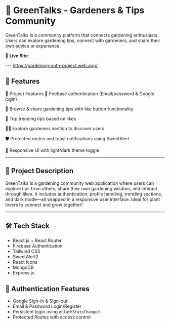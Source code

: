 # 🌿 GreenTalks - Gardeners & Tips Community

GreenTalks is a community platform that connects gardening enthusiasts. Users can explore gardening tips, connect with gardeners, and share their own advice or experience.

🔗 **Live Site**:

---   https://gardening-auth-project.web.app/

## 🚀 Features

🚀 Project Features
🔐 Firebase authentication (Email/password & Google login)

🌿 Browse & share gardening tips with like button functionality

🌟 Top trending tips based on likes

🧑‍🌾 Explore gardeners section to discover users

🛡️ Protected routes and toast notifications using SweetAlert

🎨 Responsive UI with light/dark theme toggle

---

## 📖 Project Description

GreenTalks is a gardening community web application where users can explore tips from others, share their own gardening wisdom, and interact through likes. It includes authentication, profile handling, trending sections, and dark mode—all wrapped in a responsive user interface. Ideal for plant lovers to connect and grow together!

---

## 🛠️ Tech Stack

- React.js + React Router 
- Firebase Authentication
- Tailwind CSS
- SweetAlert2
- React Icons
- MongoDB 
- Express.js 

## 🔐 Authentication Features

- Google Sign-in & Sign-out
- Email & Password Login/Register
- Persistent login using `onAuthStateChanged`
- Protected Routes with access control
